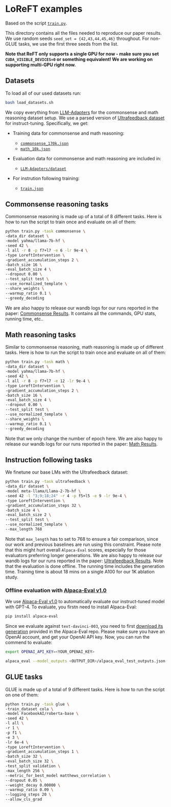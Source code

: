# LoReFT examples

Based on the script [`train.py`](https://github.com/stanfordnlp/pyreft/blob/main/examples/loreft/train.py).

This directory contains all the files needed to reproduce our paper results. We use random seeds `seed_set = {42,43,44,45,46}` throughout. For non-GLUE tasks, we use the first three seeds from the list.

**Note that ReFT only supports a single GPU for now - make sure you set `CUDA_VISIBLE_DEVICES=0` or something equivalent! We are working on supporting multi-GPU right now.**

## Datasets

To load all of our used datasets run:

```bash
bash load_datasets.sh
```

We copy everything from [LLM-Adapters](https://github.com/AGI-Edgerunners/LLM-Adapters/tree/main) for the commonsense and math reasoning dataset setup. We use a parsed version of [Ultrafeedback dataset](https://huggingface.co/datasets/argilla/ultrafeedback-binarized-preferences-cleaned) for instruct-tuning. Specifically, we get:

- Training data for commonsense and math reasoning:
  - [`commonsense_170k.json`](https://github.com/AGI-Edgerunners/LLM-Adapters/blob/main/ft-training_set/commonsense_170k.json)
  - [`math_10k.json`](https://github.com/AGI-Edgerunners/LLM-Adapters/blob/main/ft-training_set/math_10k.json)

- Evaluation data for commonsense and math reasoning are included in:
  - [`LLM-Adapters/dataset`](https://github.com/AGI-Edgerunners/LLM-Adapters/tree/main/dataset)

- For instrution following training:
  - [`train.json`](https://github.com/frankaging/ultrafeedback-dataset/blob/main/train.json)

## Commonsense reasoning tasks

Commonsense reasoning is made up of a total of 8 different tasks. Here is how to run the script to train once and evaluate on all of them:

```bash
python train.py -task commonsense \
-data_dir dataset \
-model yahma/llama-7b-hf \
-seed 42 \
-l all -r 8 -p f7+l7 -e 6 -lr 9e-4 \
-type LoreftIntervention \
-gradient_accumulation_steps 2 \
-batch_size 16 \
-eval_batch_size 4 \
--dropout 0.00 \
--test_split test \
--use_normalized_template \
--share_weights \
--warmup_ratio 0.1 \
--greedy_decoding
```

We are also happy to release our wandb logs for our runs reported in the paper: [Commonsense Results](https://wandb.ai/wuzhengx/ReFT_MuadDib_commonsense). It contains all the commands, GPU stats, running time, etc..

## Math reasoning tasks

Similar to commonsense reasoning, math reasoning is made up of different tasks. Here is how to run the script to train once and evaluate on all of them:

```bash
python train.py -task math \
-data_dir dataset \
-model yahma/llama-7b-hf \
-seed 42 \
-l all -r 8 -p f7+l7 -e 12 -lr 9e-4 \
-type LoreftIntervention \
-gradient_accumulation_steps 2 \
-batch_size 16 \
-eval_batch_size 4 \
--dropout 0.00 \
--test_split test \
--use_normalized_template \
--share_weights \
--warmup_ratio 0.1 \
--greedy_decoding
```

Note that we only change the number of epoch here. We are also happy to release our wandb logs for our runs reported in the paper: [Math Results](https://wandb.ai/wuzhengx/ReFT_MuadDib_math).

## Instruction following tasks

We finetune our base LMs with the Ultrafeedback dataset:

```bash
python train.py -task ultrafeedback \
-data_dir dataset \
-model meta-llama/Llama-2-7b-hf \
-seed 42 -l "3;9;18;24" -r 4 -p f5+l5 -e 9 -lr 9e-4 \
-type LoreftIntervention \
-gradient_accumulation_steps 32 \
-batch_size 4 \
-eval_batch_size 2 \
--test_split test \
--use_normalized_template \
--max_length 768
```

Note that `max_length` has to set to 768 to ensure a fair comparison, since our work and previous baselines are run using this constraint. Please note that this might hurt overall `Alpaca-Eval` scores, especially for those evaluators preferring longer generations. We are also happy to release our wandb logs for our runs reported in the paper: [Ultrafeedback Results](https://wandb.ai/wuzhengx/ReFT_MuadDib_ultrafeedback). Note that the evaluation is done offline. The running time includes the generation time. Training time is about 18 mins on a single A100 for our 1K ablation study.

### Offline evaluation with [Alpaca-Eval v1.0](https://github.com/tatsu-lab/alpaca_eval/)

We use [Alpaca-Eval v1.0](https://github.com/tatsu-lab/alpaca_eval/) to automatically evaluate our instruct-tuned model with GPT-4. To evaluate, you firstn need to install Alpaca-Eval:
```bash
pip install alpaca-eval
```

Since we evaluate against `text-davinci-003`, you need to first [download its generation](https://github.com/tatsu-lab/alpaca_eval/blob/main/results/text_davinci_003/model_outputs.json) provided in the Alpaca-Eval repo. Please make sure you have an OpenAI account, and get your OpenAI API key. Now, you can run the commend to evaluate:
```bash
export OPENAI_API_KEY=<YOUR_OPENAI_KEY>

alpaca_eval --model_outputs <OUTPUT_DIR>/alpaca_eval_test_outputs.json --annotators_config alpaca_eval_gpt4 --reference_outputs <OPENAI_OUTPUT_DIR>/text_davinci_003/model_outputs.json
```

## GLUE tasks

GLUE is made up of a total of 9 different tasks. Here is how to run the script on one of them:

```bash
python train.py -task glue \
-train_dataset cola \
-model FacebookAI/roberta-base \
-seed 42 \
-l all \
-r 1 \
-p f1 \
-e 3 \
-lr 6e-4 \
-type LoreftIntervention \
-gradient_accumulation_steps 1 \
-batch_size 32 \
-eval_batch_size 32 \
-test_split validation \
-max_length 256 \
--metric_for_best_model matthews_correlation \
--dropout 0.05 \
--weight_decay 0.00000 \
--warmup_ratio 0.09 \
--logging_steps 20 \
--allow_cls_grad
```



